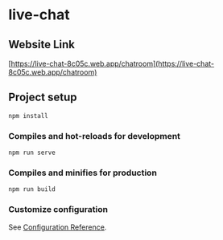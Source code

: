 # live-chat

## Website Link
[https://live-chat-8c05c.web.app/chatroom](https://live-chat-8c05c.web.app/chatroom)

## Project setup
```
npm install
```

### Compiles and hot-reloads for development
```
npm run serve
```

### Compiles and minifies for production
```
npm run build
```

### Customize configuration
See [Configuration Reference](https://cli.vuejs.org/config/).
